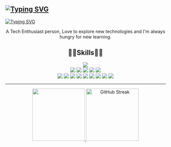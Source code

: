 ### 
#### 
<a href="https://git.io/typing-svg"><img src="https://readme-typing-svg.herokuapp.com?font=M+PLUS+Code+Latin&weight=600&size=30&pause=1000&color=36B2F7&center=true&vCenter=true&repeat=false&random=false&width=1000&lines=Hello+world!%F0%9F%91%8B" alt="Typing SVG" /></a>
---

<a href="https://git.io/typing-svg"><img src="https://readme-typing-svg.herokuapp.com?font=M+PLUS+Code+Latin&weight=600&pause=1000&color=36B2F7&center=true&vCenter=true&multiline=true&repeat=false&random=false&width=1000&height=100&lines=I'm+Sajal+Das+%F0%9F%91%A8%F0%9F%8F%BB%E2%80%8D%F0%9F%92%BB;Explorer%2C+Learner%2C+Programmer" alt="Typing SVG" /></a>
<!-- <h2 align="center">Hi there, I'm Sajal Das 👋</h2>
<h3 align=center>Explorer, Learner, Programmer.</h3> -->
<p align="center">A Tech Enthusiast person, Love to explore new technologies and I'm always hungry for new learning.</p>
<!--
**sajaldas19/sajaldas19** is a ✨ _special_ ✨ repository because its `README.md` (this file) appears on your GitHub profile.


<!--
Here are some ideas to get you started:

- 🔭 I’m currently working on ...
- 🌱 I’m currently learning ... 
- 👯 I’m looking to collaborate on ...
- 🤔 I’m looking for help with ...
- 💬 Ask me about ... 
- 📫 How to reach me: ... 
- 😄 Pronouns: ...
- ⚡ Fun fact: I love to eat.
-->
<h2 align="center">👨‍💻Skills👨‍💻</h2>  

<p align=center>
<!--   <img src="https://img.shields.io/badge/Python-3776AB?style=for-the-badge&logo=python&logoColor=white"> 
  <img src="https://img.shields.io/badge/C-00599C?style=for-the-badge&logo=c&logoColor=white">
  <img src="https://img.shields.io/badge/C%2B%2B-00599C?style=for-the-badge&logo=c%2B%2B&logoColor=white">
  <img src="https://img.shields.io/badge/-Java-F04848?style=for-the-badge&logo=java&logoColor=white"> -->
  <a href="https://skillicons.dev">
    <img src="https://skillicons.dev/icons?i=py,c,cpp,java" />
  </a>
  <br/>
  
  <img src="https://img.shields.io/badge/Linux-FCC624?style=for-the-badge&logo=linux&logoColor=black">
  <img src="https://img.shields.io/badge/Arch_Linux-1793D1?style=for-the-badge&logo=arch-linux&logoColor=white">
  <img src="https://img.shields.io/badge/manjaro-35BF5C?style=for-the-badge&logo=manjaro&logoColor=white">
  <img src="https://img.shields.io/badge/Ubuntu-E95420?style=for-the-badge&logo=ubuntu&logoColor=white">
  <img src="https://img.shields.io/badge/Windows-0078D6?style=for-the-badge&logo=windows&logoColor=white">
  
  <br/>
  
  
  <img src="https://img.shields.io/badge/TensorFlow-FF6F00?style=for-the-badge&logo=tensorflow&logoColor=white">
  <img src="https://img.shields.io/badge/PyTroch-ee4c2c?style=for-the-badge&logo=pytorch&logoColor=white"> 
  <img src="https://img.shields.io/badge/OpenCv-5C3EE8?style=for-the-badge&logo=opencv"> 
  <img src="https://img.shields.io/static/v1?style=for-the-badge&message=scikit-learn&color=222222&logo=scikit-learn&logoColor=F7931E&label="> 
  <img src="https://img.shields.io/static/v1?style=for-the-badge&message=Selenium&color=43B02A&logo=Selenium&logoColor=FFFFFF&label="> 
  <img src="https://img.shields.io/static/v1?style=for-the-badge&message=SQLite&color=003B57&logo=SQLite&logoColor=FFFFFF&label="> 
  <img src="https://img.shields.io/static/v1?style=for-the-badge&message=PostgreSQL&color=4169E1&logo=PostgreSQL&logoColor=FFFFFF&label="> 
  <img src="https://img.shields.io/static/v1?style=for-the-badge&message=Git&color=F05032&logo=Git&logoColor=FFFFFF&label="> 
  <img src="https://img.shields.io/static/v1?style=for-the-badge&message=Markdown&color=000000&logo=Markdown&logoColor=FFFFFF&label="> 

<br/>
  </p>  
  
---

<p align="center">  
  <a href="https://github-readme-stats.vercel.app/api?username=sajaldoes&theme=algolia&show_icons=true">
    <img height="165" src="https://github-readme-stats.vercel.app/api?username=sajaldoes&theme=algolia&show_icons=true">
  </a>
  <a href="https://git.io/streak-stats">
    <img height="165" src="https://github-readme-streak-stats.herokuapp.com?user=sajaldoes&theme=algolia" alt="GitHub Streak" />
  </a>
</p>
